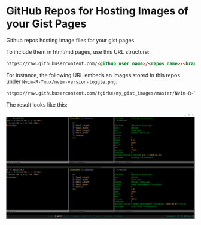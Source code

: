 # GitHub Repos for Hosting Images of your Gist Pages

Github repos hosting image files for your gist pages.


To include them in html/md pages, use this URL structure:

```html
https://raw.githubusercontent.com/<github_user_name>/<repos_name>/<branch>/<image_path_in_repos>
```

For instance, the following URL embeds an images stored in this repos under `Nvim-R-Tmux/nvim-version-toggle.png`:

```html
https://raw.githubusercontent.com/tgirke/my_gist_images/master/Nvim-R-Tmux/nvim-version-toggle.png
```

The result looks like this:

<center><img title="Nvim-R-Tmux" src="https://raw.githubusercontent.com/tgirke/my_gist_images/master/Nvim-R-Tmux/nvim-version-toggle.png" ></center>

